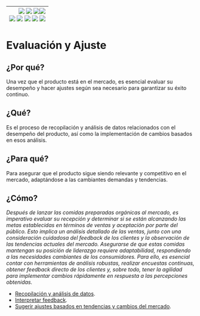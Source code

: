 <div align=right>

|[![](https://img.shields.io/badge/-Inicio-FFF?style=flat&logo=Emlakjet&logoColor=black)](/README.md) [![](https://img.shields.io/badge/-Introducción-FFF?style=flat&logo=abbrobotstudio&logoColor=black)](/documentos/intro.md) [![](https://img.shields.io/badge/-Panorámica-FFF?style=flat&logo=openstreetmap&logoColor=black)](/documentos/panoramica.md)[![](https://img.shields.io/badge/-Modelos_de_lenguaje-FFF?style=flat&logo=LiveChat&logoColor=black)](/documentos/LLMs.md)<br>  [![](https://img.shields.io/badge/-Prompts-FFF?style=flat&logo=Proton&logoColor=black)](/documentos/prompts/README.md) [![](https://img.shields.io/badge/-Ing,_de_prompts-FFF?style=flat&logo=googleearthengine&logoColor=black)](/documentos/ingenieriaDePrompts/README.md) [![](https://img.shields.io/badge/-Patrones-FFF?style=flat&logo=textpattern&logoColor=black)](/documentos/ingenieriaDePrompts/patrones/README.md) [![](https://img.shields.io/badge/8vP-FFF?style=flat&logo=v8&logoColor=black)](/documentos/prompts/mejoresPracticas/8virtudesDelPrompting.md) [![](https://img.shields.io/badge/-Casos_de_uso-FFF?style=flat&logo=gitbook&logoColor=black)](/documentos/casosDeUso/README.md)|
|-:|

</div>

# Evaluación y Ajuste

## ¿Por qué?

Una vez que el producto está en el mercado, es esencial evaluar su desempeño y hacer ajustes según sea necesario para garantizar su éxito continuo.

## ¿Qué?

Es el proceso de recopilación y análisis de datos relacionados con el desempeño del producto, así como la implementación de cambios basados en esos análisis.

## ¿Para qué?

Para asegurar que el producto sigue siendo relevante y competitivo en el mercado, adaptándose a las cambiantes demandas y tendencias.

## ¿Cómo?

*Después de lanzar las comidas preparadas orgánicas al mercado, es imperativo evaluar su recepción y determinar si se están alcanzando las metas establecidas en términos de ventas y aceptación por parte del público. Esto implica un análisis detallado de las ventas, junto con una consideración cuidadosa del feedback de los clientes y la observación de las tendencias actuales del mercado. Asegurarse de que estas comidas mantengan su posición de liderazgo requiere adaptabilidad, respondiendo a las necesidades cambiantes de los consumidores. Para ello, es esencial contar con herramientas de análisis robustas, realizar encuestas continuas, obtener feedback directo de los clientes y, sobre todo, tener la agilidad para implementar cambios rápidamente en respuesta a las percepciones obtenidas.*

- [Recopilación y análisis de datos](feedback.md).
- [Interpretar feedback](analisisInterpretacionFeedback.md).
- [Sugerir ajustes basados en tendencias y cambios del mercado](implementacionAjustes.md).
